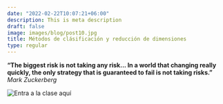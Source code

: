 ```yaml
---
date: "2022-02-22T10:07:21+06:00"
description: This is meta description
draft: false
image: images/blog/post10.jpg
title: Métodos de clásificación y reducción de dimensiones
type: regular
---
```

  


**“The biggest risk is not taking any risk... In a world that changing really quickly, the only strategy that is guaranteed to fail is not taking risks.”**
*Mark Zuckerberg*


![Entra a la clase aquí]()
